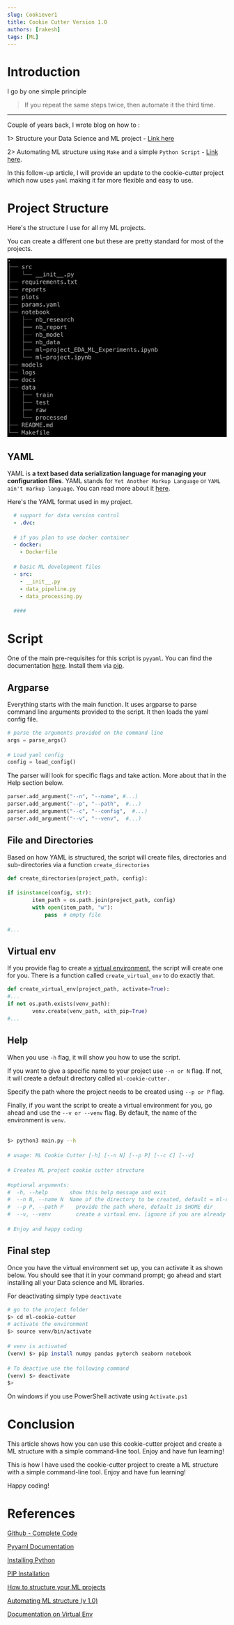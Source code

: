 ```yaml
---
slug: Cookiever1
title: Cookie Cutter Version 1.0
authors: [rakesh]
tags: [ML]
--- 
```


# Introduction

I go by one simple principle

> If you repeat the same steps twice, then automate it the third time.


<!-- truncate -->

---



Couple of years back, I wrote blog on how to :

1&gt; Structure your Data Science and ML project - [Link here](https://rvbug.hashnode.dev/structuring-data-science-and-ml-projects)

2&gt; Automating ML structure using `Make` and a simple `Python Script` - [Link here](https://rvbug.hashnode.dev/ml-cookie-cutter).

In this follow-up article, I will provide an update to the cookie-cutter project which now uses `yaml` making it far more flexible and easy to use.

# Project Structure

Here's the structure I use for all my ML projects.

You can create a different one but these are pretty standard for most of the projects.

![folder](img/folder.png)

## YAML

YAML is **a text based data serialization language for managing your configuration files**. YAML stands for `Yet Another Markup Language` or `YAML ain't markup language`. You can read more about it [here](https://en.wikipedia.org/wiki/YAML).

Here's the YAML format used in my project.

```yaml
  # support for data version control
  - .dvc:

  # if you plan to use docker container
  - docker:
    - Dockerfile

  # basic ML development files
  - src:
    - __init__.py
    - data_pipeline.py
    - data_processing.py

  ####
```

# Script

One of the main pre-requisites for this script is `pyyaml`. You can find the documentation [here](https://pyyaml.org/wiki/PyYAMLDocumentation). Install them via [pip](https://pip.pypa.io/en/stable/).

## Argparse

Everything starts with the main function. It uses argparse to parse command line arguments provided to the script. It then loads the yaml config file.

```python
# parse the arguments provided on the command line
args = parse_args()

# Load yaml config
config = load_config()
```

The parser will look for specific flags and take action. More about that in the Help section below.

```python
parser.add_argument("--n", "--name", #...)
parser.add_argument("--p", "--path",  #...) 
parser.add_argument("--c", "--config",  #...)
parser.add_argument("--v", "--venv",  #...)
```

## File and Directories

Based on how YAML is structured, the script will create files, directories and sub-directories via a function `create_directories`

```python
def create_directories(project_path, config):

if isinstance(config, str):
        item_path = os.path.join(project_path, config)
        with open(item_path, "w"):
            pass  # empty file

#...
```

## Virtual env

If you provide flag to create a [virtual environment](https://docs.python.org/3/library/venv.html), the script will create one for you. There is a function called `create_virtual_env` to do exactly that.

```python
def create_virtual_env(project_path, activate=True):
#...
if not os.path.exists(venv_path):
        venv.create(venv_path, with_pip=True)
#...
```

## Help

When you use `-h` flag, it will show you how to use the script.

If you want to give a specific name to your project use `--n or N` flag. If not, it will create a default directory called `ml-cookie-cutter.`

Specify the path where the project needs to be created using `--p or P` flag.

Finally, if you want the script to create a virtual environment for you, go ahead and use the `--v or --venv` flag. By default, the name of the environment is `venv`.

```bash

$> python3 main.py --h

# usage: ML Cookie Cutter [-h] [--n N] [--p P] [--c C] [--v]

# Creates ML project cookie cutter structure

#optional arguments:
#  -h, --help       show this help message and exit
#  --n N, --name N  Name of the directory to be created, default = ml-cookie-cutter
#  --p P, --path P    provide the path where, default is $HOME dir
#  --v, --venv        create a virtual env. [ignore if you are already on a virtual env]

# Enjoy and happy coding
```

## Final step

Once you have the virtual environment set up, you can activate it as shown below. You should see that it in your command prompt; go ahead and start installing all your Data science and ML libraries.

For deactivating simply type `deactivate`

```bash
# go to the project folder
$> cd ml-cookie-cutter
# activate the environment 
$> source venv/bin/activate 

# venv is activated 
(venv) $> pip install numpy pandas pytorch seaborn notebook

# To deactive use the following command
(venv) $> deactivate
$>
```

On windows if you use PowerShell activate using `Activate.ps1`

# Conclusion

This article shows how you can use this cookie-cutter project and create a ML structure with a simple command-line tool. Enjoy and have fun learning!

This is how I have used the cookie-cutter project to create a ML structure with a simple command-line tool. Enjoy and have fun learning!

Happy coding!

# References

[Github - Complete Code](https://github.com/rvbug/cookie-ml/)

[Pyyaml Documentation](https://pypi.org/project/PyYAML/)

[Installing Python](https://www.python.org/)

[PIP Installation](https://pip.pypa.io/en/stable/)

[How to structure your ML projects](https://rvbug.hashnode.dev/ml-cookie-cutter)

[Automating ML structure (v 1.0)](https://rvbug.hashnode.dev/structuring-data-science-and-ml-projects)

[Documentation on Virtual Env](https://docs.python.org/3/library/venv.html)